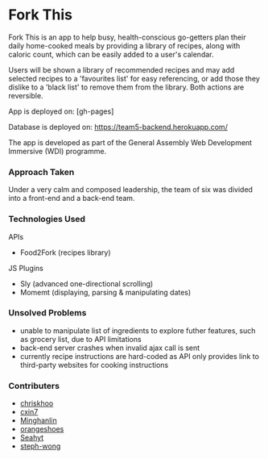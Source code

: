 # Fork This

Fork This is an app to help busy, health-conscious go-getters plan their daily home-cooked meals by providing a library of recipes, along with caloric count, which can be easily added to a user's calendar.

Users will be shown a library of recommended recipes and may add selected recipes to a 'favourites list' for easy referencing, or add those they dislike to a 'black list' to remove them from the library. Both actions are reversible. 

App is deployed on: [gh-pages]

Database is deployed on: https://team5-backend.herokuapp.com/

The app is developed as part of the General Assembly Web Development Immersive (WDI) programme.


### Approach Taken

Under a very calm and composed leadership, the team of six was divided into a front-end and a back-end team. 


### Technologies Used

APIs
- Food2Fork (recipes library)

JS Plugins
- Sly (advanced one-directional scrolling)
- Momemt (displaying, parsing & manipulating dates)


### Unsolved Problems

- unable to manipulate list of ingredients to explore futher features, such as grocery list, due to API limitations
- back-end server crashes when invalid ajax call is sent
- currently recipe instructions are hard-coded as API only provides link to third-party websites for cooking instructions

### Contributers

- [chriskhoo](https://github.com/chriskhoo)
- [cxin7](https://github.com/cxin7)
- [Minghanlin](https://github.com/Minghanlin)
- [orangeshoes](https://github.com/orangeshoes)
- [Seahyt](https://github.com/Seahyt)
- [steph-wong](https://github.com/steph-wong)
